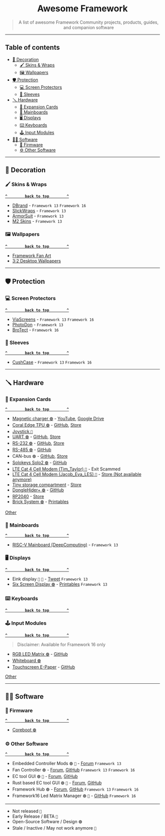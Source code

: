<!--lint disable awesome-heading awesome-toc double-link awesome-list-item-->

<p align="center">
  <h1 align="center">Awesome Framework</h1>
</p>

<blockquote align="center">A list of awesome Framework Community projects, products, guides, and companion software</blockquote>

---

## Table of contents

- [🎨 Decoration](-decoration)
  - [🖌️ Skins & Wraps](#️-skins--wraps)
  - [🖼️ Wallpapers](️#-wallpapers)
- [🛡️ Protection](#️-protection)
  - [💻 Screen Protectors](#-screen-protectors)
  - [👝 Sleeves](#-sleeves)
- [🪛 Hardware](#-hardware)
  - [🔧 Expansion Cards](#-expansion-cards)
  - [🧠 Mainboards](#-mainboards)
  - [🖥️ Displays](#️-displays)
  - [⌨️ Keyboards](#️-keyboards)
  - [🕹️ Input Modules](#️-input-modules)
- [🧑‍💻 Software](#-software)
  - [🐇 Firmware](#-firmware)
  - [⚙️ Other Software](#️-other-software)

---

## 🎨 Decoration

### 🖌️ Skins & Wraps

**[`^        back to top        ^`](#table-of-contents)**

<!--sort-->
- [DBrand](https://dbrand.com/shop/devices/framework-skins) - `Framework 13` `Framework 16`
- [SlickWraps](https://www.slickwraps.com/collections/framework-laptop-13-skins) - `Framework 13`
- [ArmorSuit](https://www.armorsuit.com/products/armorsuit-militaryshield-vinyl-skin-wrap-film-for-framework-laptop-2023) - `Framework 13`
- [M2 Skins](https://m2skins.com/products/framework-13-2021-skins) - `Framework 13`

### 🖼️ Wallpapers

**[`^        back to top        ^`](#table-of-contents)**

<!--sort-->
- [Framework Fan Art](https://community.frame.work/t/framework-fan-art/6626)
- [3:2 Desktop Wallpapers](https://community.frame.work/t/3-2-desktop-wallpapers/3533)

---

## 🛡️ Protection

### 💻 Screen Protectors

**[`^        back to top        ^`](#table-of-contents)**

<!--sort-->
- [ViaScreens](https://viascreens.com/screen-protectors/framework/) - `Framework 13` `Framework 16`
- [PhotoDon](https://www.photodon.com/p/screen-protector-framework-13-inch.html) - `Framework 13`
- [BroTect](https://www.amazon.de/dp/B0D8BVPN32) - `Framework 16`

### 👝 Sleeves

**[`^        back to top        ^`](#table-of-contents)**

- [CushCase](https://www.cushcase.com/collections/framework-laptop-sleeve-cases) - `Framework 13` `Framework 16`

---

## 🪛 Hardware

### 🔧 Expansion Cards

**[`^        back to top        ^`](#table-of-contents)**

<!--sort-->
- [Magnetic charger `🟢`](https://community.frame.work/t/full-power-magnetic-charging-card/10113) - [YouTube](https://www.youtube.com/watch?v=LwPOC8_xUMg), [Google Drive](https://drive.google.com/file/d/1VRF7_vOZ8BFrnwS2fjzWoJTxOssZ9eNG/view)
- [Coral Edge TPU `🟢`](https://community.frame.work/t/google-coral-expansion-card/18551) - [GitHub](https://github.com/EvgeniGenchev/Google-Coral-Expansion-Card/), [Store](https://i2clabs.com.au/google-coral-usb3-expansion-card/)
- [Joystick `📢`](https://community.frame.work/t/framework-joystick-modules-turning-your-frame-work-13-into-an-handheld-coming-soon/39011)
- [UART `🟢`](https://community.frame.work/t/uart-expansion-card/19643) - [GitHub](https://github.com/jyancat/UART-Expansion-Card), [Store](https://i2clabs.com.au/uart-expansion-card/)
- [RS-232 `🟢`](https://community.frame.work/t/rs-232-framework-expansion-card/18545) - [GitHub](https://github.com/medo64/RS232FrameCard), [Store](https://www.medo64.com/store/rs232framecard/)
- [RS-485 `🟢`](https://www.medo64.com/2022/11/rs485-framework-expansion-card-ftdi-edition/) - [GitHub](https://github.com/medo64/RS485FrameCard)
- CAN-bus `🟢` - [GitHub](https://github.com/medo64/Cananka/tree/main/Hardware/Board/Framework), [Store](https://www.medo64.com/2022/03/cananka-for-framework-laptop/)
- [Solokeys Solo2 `🟢`](https://community.frame.work/t/solokeys-solo2-expansion-card/24120) - [GitHub](https://github.com/foosinn/Solo4Framework)
- [LTE Cat 4 Cell Modem (Tim_Taylor) `📅`](https://community.frame.work/t/lte-cat-4-cell-modem-card/9454) - Exit Scammed
- [LTE Cat 4 Cell Modem (Jacob_Eva_LES) `📅`](https://community.frame.work/t/lte-cat-4-cell-modem-card/9454/110) - [Store (Not available anymore)](https://store.liberatedsystems.co.uk/product/opencom-lte/)
- [Tiny storage compartment](https://community.frame.work/t/the-snack-drawer-store-now-made-with-real-snacks/43101) - [Store](https://layers3d.square.site/)
- [DongleHider+ `🟢`](https://community.frame.work/t/donglehider-multiple-dongles-and-a-normal-usb-a-socket/47187) - [GitHub](https://github.com/LeoDJ/FW-EC-DongleHiderPlus)
- [RP2040](https://community.frame.work/t/rp2040-expansion-card/20144) - [Store](https://i2clabs.com.au/rp2040-expansion-card/)
- [Brick System `🟢`](https://community.frame.work/t/lego-brick-expansion-card/58711) - [Printables](https://www.printables.com/model/1031374-brick-system-expansion-card)

[Other](https://community.frame.work/c/developer-program/expansion-card/90)

### 🧠 Mainboards

**[`^        back to top        ^`](#table-of-contents)**

- [RISC-V Mainboard (DeepComputing)](https://frame.work/products/deep-computing-risc-v-mainboard) - `Framework 13`

### 🖥️ Displays

**[`^        back to top        ^`](#table-of-contents)**

<!--sort-->
- Eink display `📢` `📅` - [Tweet](https://x.com/zephray_wenting/status/1535041457035280392) `Framework 13`
- [Six Screen Display `🟢`](https://cubiclenate.com/2024/10/12/six-monitor-workstation-for-my-framework-13/) - [Printables](https://www.printables.com/model/1037416-six-screen-semi-portable-laptop-display-system) `Framework 13`

### ⌨️ Keyboards

**[`^        back to top        ^`](#table-of-contents)**

### 🕹️ Input Modules

**[`^        back to top        ^`](#table-of-contents)**

> Disclaimer: Available for Framework 16 only

<!--sort-->
- [RGB LED Matrix `🟢`](https://community.frame.work/t/show-rgb-led-matrix-input-module/36968) - [GitHub](https://github.com/corndog2000/RGB-LED-Matrix-Input-Module)
- [Whiteboard `🟢`](https://community.frame.work/t/whiteboard-input-module/58985)
- [Touchscreen E-Paper](https://community.frame.work/t/showcase-touchscreen-e-paper-input-module/62895) - [GitHub](https://github.com/arthomnix/FW16_EPD)

[Other](https://community.frame.work/c/developer-program/input-module/135)

---

## 🧑‍💻 Software

### 🐇 Firmware

**[`^        back to top        ^`](#table-of-contents)**

<!--sort-->
- [Coreboot `🟢`](https://www.coreboot.org/)

### ⚙️ Other Software

**[`^        back to top        ^`](#table-of-contents)**

<!--sort-->
- Embedded Controller Mods `🟢` `📅` - [Forum](https://community.frame.work/t/exploring-the-embedded-controller/12846) `Framework 13`
- Fan Controller `🟢` - [Forum](https://community.frame.work/t/fan-speed-controller-with-custom-speed-curve/17208), [GitHub](https://github.com/TamtamHero/fw-fanctrl) `Framework 13` `Framework 16`
- EC tool GUI `🟢` `📅` - [Forum](https://community.frame.work/t/framework-embedded-controller-gui-i-made/16856), [GitHub](https://github.com/boredom101/fw-ec-gui)
- Rust based EC tool GUI `🟢` `📅` - [Forum](https://community.frame.work/t/gui-for-ectool-backlight-etc/24165), [GitHub](https://github.com/taotien/framework_toolbox)
- Framework Hub `🟢` - [Forum](https://community.frame.work/t/project-framework-laptop-hub-py-edition-a-python-based-control-center-for-framework-laptops-16/61883), [GitHub](https://github.com/Oganoth/Framework-Control-center) `Framework 13` `Framework 16`
- Framework16 Led Matrix Manager `🟢` `🔸` - [GitHub](https://github.com/FabulousCodingFox/framework16-led-matrix-manager) `Framework 16`

---

<!--lint ignore unordered-list-marker-style-->
* Not released ` 📢 `
* Early Release / BETA ` 🔸 `
* Open-Source Software / Design ` 🟢 `
* Stale / Inactive / May not work anymore ` 📅 `
